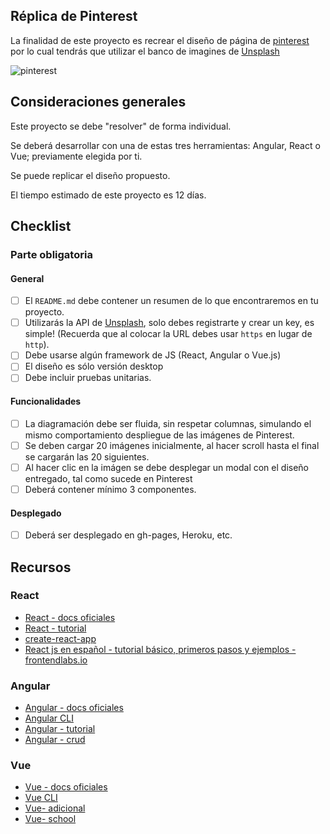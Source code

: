 ## Réplica de Pinterest

La finalidad de este proyecto es recrear el diseño de página de [pinterest](https://www.pinterest.com/) por lo cual tendrás que utilizar el banco de imagines de 
[Unsplash](https://unsplash.com/)

![pinterest](https://user-images.githubusercontent.com/32286663/77568646-f3a44400-6e96-11ea-902a-8a95154a74b1.png)

## Consideraciones generales

Este proyecto se debe "resolver" de forma individual.

Se deberá desarrollar con una de estas tres herramientas: Angular, 
React o Vue; previamente elegida por ti.

Se puede replicar el diseño propuesto.

El tiempo estimado de este proyecto es 12 días.

## Checklist

### Parte obligatoria

#### General

* [ ] El `README.md` debe contener un resumen de lo que encontraremos en tu 
proyecto.
* [ ] Utilizarás la API de [Unsplash](https://unsplash.com/developers), solo debes 
registrarte y crear un key, es simple! (Recuerda que al colocar la URL 
debes usar `https` en lugar de `http`).
* [ ] Debe usarse algún framework de JS (React, Angular o Vue.js)
* [ ] El diseño es sólo versión desktop
* [ ] Debe incluir pruebas unitarias.

#### Funcionalidades

* [ ] La diagramación debe ser fluida, sin respetar columnas, simulando el mismo comportamiento despliegue de las imágenes de Pinterest.
* [ ] Se deben cargar 20 imágenes inicialmente, al hacer scroll hasta el final se cargarán las 20 siguientes.
* [ ] Al hacer clic en la imágen se debe desplegar un modal con el diseño entregado, tal como sucede en Pinterest
* [ ] Deberá contener mínimo 3 componentes.

#### Desplegado

* [ ] Deberá ser desplegado en gh-pages, Heroku, etc.

## Recursos

### React

* [React - docs oficiales](https://reactjs.org/)
* [React - tutorial](https://egghead.io/courses/the-beginner-s-guide-to-react)
* [create-react-app](https://github.com/facebook/create-react-app)
* [React js en español - tutorial básico, primeros pasos y ejemplos - frontendlabs.io](https://frontendlabs.io/3158--react-js-espanol-tutorial-basico-primeros-pasos-ejemplos)

### Angular

* [Angular - docs oficiales](https://angular.io/)
* [Angular CLI](https://cli.angular.io/)
* [Angular - tutorial](https://www.youtube.com/watch?v=0eWrpsCLMJQ&list=PLC3y8-rFHvwhBRAgFinJR8KHIrCdTkZcZ)
* [Angular - crud](https://www.youtube.com/watch?v=6wVolJfXn1c)

### Vue

* [Vue - docs oficiales](https://vuejs.org/)
* [Vue CLI](https://cli.vuejs.org/)
* [Vue- adicional](https://scotch.io/search?q=vue)
* [Vue- school](https://vueschool.io/)

